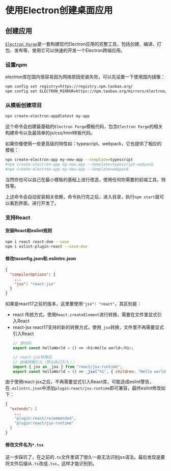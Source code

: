 # 使用Electron创建桌面应用

## 创建应用

[`Electron Forge`](https://www.electronforge.io/)是一套构建现代Electron应用的完整工具，包括创建、编译、打包、发布等，使用它可以快速的开发一个Electron跨端应用。

### 设置npm

electron库在国内很容易因为网络原因安装失败，可以先设置一下使用国内镜像：

```bash
npm config set registry=https://registry.npm.taobao.org/
npm config set ELECTRON_MIRROR=https://npm.taobao.org/mirrors/electron/
```

### 从模板创建项目

```bash
npx create-electron-app@latest my-app
```
这个命令会创建最基础的`Electron Forge`模板代码，包含`Electron Forge`的相关构建命令以及最简单的js/css/html样板代码。

如果你像使用一些更高级的特性如：typescript、webpack，它也提供了相应的模板：
```bash
npx create-electron-app my-new-app --template=typescript
#npx create-electron-app my-new-app --template=typescript-webpack
#npx create-electron-app my-new-app --template=webpack
```

当然你也可以自己在最小模板的基础上进行改造，使用任何你需要的前端工具、特性等。

上述命令会自动安装相关依赖，命令执行完之后，进入目录，执行`npm start`就可以看到界面，进行开发了。

### 支持React

#### 安装React和eslint规则
```bash
npm i react react-dom --save
npm i eslint-plugin-react --save-dev
```

#### 修改tsconfig.json和.eslintrc.json
```json
{
  "compilerOptions": {
    ...
    "jsx": "react-jsx"
  }
}
```
如果是react17之前的版本，这里要使用`"jsx": "react"`，其区别是：
- react 传统方式，使用`React.createElement`进行转换，需要在文件里显式引入React
- react-jsx react17支持的新的转换方式，使用`_jsx`转换，文件里不再需要显式引入React
    ```js
    // 源代码
    export const helloWorld = () => <h1>Hello world</h1>;

    // react-jsx转换后
    // 由编译器引入（禁止自己引入！）
    import { jsx as _jsx } from "react/jsx-runtime";    
    export const helloWorld = () => _jsx("h1", { children: "Hello world" }, void 0);
    ```

由于使用react-jsx之后，不再需要显式引入React库，可能造成eslint警告，在`.eslintrc.json`中添加`plugin:react/jsx-runtime`即可兼容，最终eslint修改如下：
```json
{  
  "extends": [
    ...
    "plugin:react/recommended",
    "plugin:react/jsx-runtime"
  ] 
}
```

#### 修改文件名为`*.tsx`

这一步踩坑了，在之前的`.ts`文件里调了很久一直无法识别jsx语法，最后发现是要将文件后缀从`.ts`改成`.tsx`，这样才能识别到。